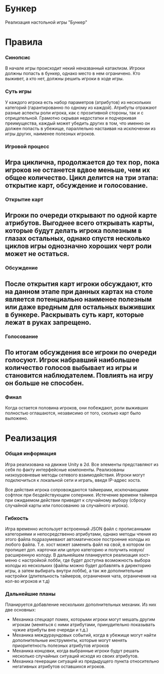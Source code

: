 # Бункер
Реализация настольной игры "Бункер"

# Правила

### Синопсис
В начале игры происходит некий неназванный катаклизм. Игроки должны попасть в бункер, однако место в нем ограничено.
Кто выживет, а кто нет, должны решить игроки в ходе игры.

### Суть игры
У каждого игрока есть набор параметров (атрибутов) из нескольких категорий (гарантированно по одному из каждой). Атрибуты отражают разные аспекты роли игрока,
как с прозитивной стороны, так и с отрицательной. Грамотно скрывая недостатки и подчеркивая преимущества, каждый может убедить других в том, что именно он
должен попасть в убежище, параллельно настаивая на исключении из игры других, наименее полезных игроков.

### Игровой процесс
Игра циклична, продолжается до тех пор, пока игроков не останется вдвое меньше, чем их общее количество.
Цикл делится на три этапа: открытие карт, обсуждение и голосование. 
---
### Открытие карт
Игроки по очереди открывают по одной карте атрибутов. Выгоднее всего открывать карты, которые будут делать игрока полезным в глазах остальных, однако
спустя несколько циклов игры однозначно хороших черт роли может не остаться.
---
### Обсуждение
После открытия карт игроки обсуждают, кто на данном этапе при данных картах на столе является потенциально наименее полезным или даже вредным для остальных 
выживших в бункере. Раскрывать суть карт, которые лежат в руках запрещено. 
---
### Голосование
По итогам обсуждения все игроки по очереди голосуют. Игрок набравший наибольшее количество голосов выбывает из игры и становится наблюдателем. Повлиять на 
игру он больше не способен.
---
### Финал
Когда остается половина игроков, они побеждают, роли выживших полностью оглашаются, независимо от того, сколько карт было выложено.

# Реализация

### Общая информация
Игра реализована на движке Unity в 2d. Все элементы представляют из себя по факту интерфейсные компоненты.
Реализованы низкоуровневые методы сетевого взаимодействия. Игроки могут подключиться к локальной сети и играть, введя IP-адрес хоста.

Все действия игрока сопровождаются таймерами, исключающими софтлок при бездействующем сопернике. Истечение времени таймера при ожидаемом действии приведет
к случайному выбору (сбросу случайной карты или голосованию за случайного игрока).

### Гибкость
Игра временно использует встроенный JSON файл с прописанными категориями и непосредственно атрибутами, однако методы чтения из этого файла подразумевают
автоматическое построение колоды из любого файла. Т.е. хост может заменить файл на свой, в котором он пропишет доп. карточки или целую категорию и получить
новую/расширенную колоду. В дальнейшем планируется реализация хост-меню с настройкой лобби, где будет доступна возможность выбора колоды из нескольких
(файлы можно будет добавлять в директорию игры, а затем выбирать внутри лобби), а так же дополнительные настройки (длительность таймеров, ограничения чата,
ограничения на кол-во игроков и т.д)

### Дальнейшие планы
Планируется добавление нескольких дополнительных механик. Из них две основных:
- Механика спецкарт помех, которыми игроки могут мешать другим игрокам (меняться с ними атрибутами, принудительно показывать чужие атрибуты вне очереди и т.д.)
- Механика междураундовых событий, когда в убежище могут найти дополнительные инструменты, которые могут менять приоритетность полезных атрибутов игроков
- Механика концовки, когда выбранные игроки будут решать несколько случайных ситуаций исходя из своих атрибутов.
- Механика генерации ситуаций из предыдущего пункта относительно негативных атрибутов оставшихся игроков.
